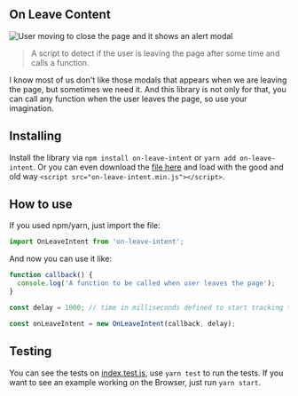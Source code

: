 ## On Leave Content

![User moving to close the page and it shows an alert modal](https://raw.githubusercontent.com/willianjusten/on-leave-intent/master/example/on-leave-intent.gif)

> A script to detect if the user is leaving the page after some time and calls a function.

I know most of us don't like those modals that appears when we are leaving the page, but sometimes we need it. And this library is not only for that, you can call any function when the user leaves the page, so use your imagination.

## Installing

Install the library via `npm install on-leave-intent` or `yarn add on-leave-intent`. Or you can even download the [file here](https://github.com/willianjusten/on-leave-intent/blob/master/lib/on-leave-intent.min.js) and load with the good and old way `<script src="on-leave-intent.min.js"></script>`.

## How to use

If you used npm/yarn, just import the file:

```js
import OnLeaveIntent from 'on-leave-intent';
```

And now you can use it like:

```js
function callback() {
  console.log('A function to be called when user leaves the page');
}

const delay = 1000; // time in milliseconds defined to start tracking the user

const onLeaveIntent = new OnLeaveIntent(callback, delay);
```

## Testing

You can see the tests on [index.test.js](https://github.com/willianjusten/on-leave-intent/blob/master/src/index.test.js), use `yarn test` to run the tests. If you want to see an example working on the Browser, just run `yarn start`.
